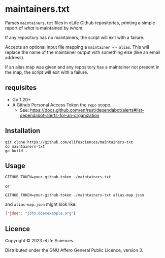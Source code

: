 # maintainers.txt

Parses `maintainers.txt` files in eLife Github repositories, printing a simple report of *what* is maintained by *whom*.

If any repository has no maintainers, the script will exit with a failure.

Accepts an optional input file mapping a `maintainer => alias`. This will replace the name of the maintainer output with 
something else (like an email address).

If an alias map was given and any repository has a maintainer not present in the map, the script will exit with a failure.

## requisites

* Go 1.20+
* A Github Personal Access Token the `repo` scope. 
    - See: https://docs.github.com/en/rest/dependabot/alerts#list-dependabot-alerts-for-an-organization

## Installation

    git clone https://github.com/elifesciences/maintainers-txt
    cd maintainers-txt
    go build .

## Usage

    GITHUB_TOKEN=your-github-token ./maintainers-txt

or

    GITHUB_TOKEN=your-github-token ./maintainers-txt alias-map.json

and `alias-map.json` might look like:

```json
{"jdoe": "john.doe@example.org"}
```

## Licence

Copyright © 2023 eLife Sciences

Distributed under the GNU Affero General Public Licence, version 3.
